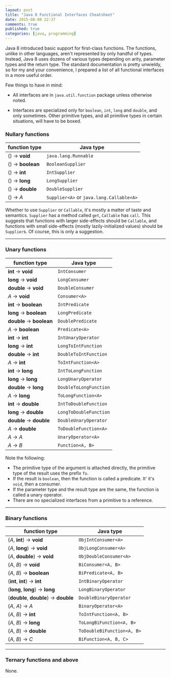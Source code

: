 ```yaml
---
layout: post
title: "Java 8 Functional Interfaces Cheatsheet"
date: 2015-08-08 22:37
comments: true
published: true
categories: [java, programming]
---
```


Java 8 introduced basic support for first-class functions. The functions, unlike in other languages, aren't represented by only handful of types. Instead, Java 8 uses dozens of various types depending on arity, parameter types and the return type. The standard documentation is pretty unwieldy, so for my and your convenience, I prepared a list of all functional interfaces in a more useful order.

Few things to have in mind:

* All interfaces are in `java.util.function` package unless otherwise noted.

* Interfaces are specialized only for `boolean`, `int`, `long` and `double`, and only sometimes. Other primitive types, and all primitive types in certain situations, will have to be boxed.

### Nullary functions

function type | Java type
--- | ---
() → **void** | `java.lang.Runnable`
() → **boolean** | `BooleanSupplier`
() → **int** | `IntSupplier`
() → **long** | `LongSupplier`
() → **double** | `DoubleSupplier`
() → *A* | `Supplier<A>` or `java.lang.Callable<A>`

<!-- more -->


Whether to use `Supplier` or `Callable`, it's mostly a matter of taste and semantics. `Supplier` has a method called `get`, `Callable` has `call`. This suggests that functions with larger side-effects should be `Callable`, and functions with small side-effects (mostly lazily-initialized values) should be `Supplier`s. Of course, this is only a suggestion.

---

### Unary functions

function type | Java type
--- | ---
**int** → **void** | `IntConsumer`
**long** → **void** | `LongConsumer`
**double** → **void** | `DoubleConsumer`
*A* → **void** | `Consumer<A>`
**int** → **boolean** | `IntPredicate`
**long** → **boolean** | `LongPredicate`
**double** → **boolean** | `DoublePredicate`
*A* → **boolean** | `Predicate<A>`
**int** → **int** | `IntUnaryOperator`
**long** → **int** | `LongToIntFunction`
**double** → **int** | `DoubleToIntFunction`
*A* → **int** | `ToIntFunction<A>`
**int** → **long** | `IntToLongFunction`
**long** → **long** | `LongUnaryOperator`
**double** → **long** | `DoubleToLongFunction`
*A* → **long** | `ToLongFunction<A>`
**int** → **double** | `IntToDoubleFunction`
**long** → **double** | `LongToDoubleFunction`
**double** → **double** | `DoubleUnaryOperator`
*A* → **double** | `ToDoubleFunction<A>`
*A* → *A* | `UnaryOperator<A>`
*A* → *B* | `Function<A, B>`


Note the following:

* The primitive type of the argument is attached directly, the primitive type of the result uses the prefix `To`.
* If the result is `boolean`, then the function is called a predicate. It' it's `void`, then a consumer.
* If the parameter type and the result type are the same, the function is called a unary operator.
* There are no specialized interfaces from a primitive to a reference.

---

### Binary functions

function type | Java type
--- | ---
(*A*, **int**) → **void** | `ObjIntConsumer<A>`
(*A*, **long**) → **void** | `ObjLongConsumer<A>`
(*A*, **double**) → **void** | `ObjDoubleConsumer<A>`
(*A*, *B*) → **void** | `BiConsumer<A, B>`
(*A*, *B*) → **boolean** | `BiPredicate<A, B>`
(**int**, **int**) → **int** | `IntBinaryOperator`
(**long**, **long**) → **long** | `LongBinaryOperator`
(**double**, **double**) → **double** | `DoubleBinaryOperator`
(*A*, *A*) → *A* | `BinaryOperator<A>`
(*A*, *B*) → **int** | `ToIntFunction<A, B>`
(*A*, *B*) → **long** | `ToLongBiFunction<A, B>`
(*A*, *B*) → **double** | `ToDoubleBiFunction<A, B>`
(*A*, *B*) → *C* | `BiFunction<A, B, C>`

---

### Ternary functions and above

None.


